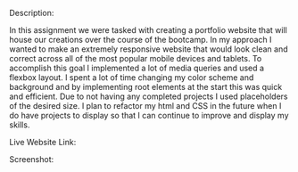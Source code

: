 Description:

In this assignment we were tasked with creating a portfolio website that will house our creations over the course of the bootcamp. In my approach I wanted to make an extremely responsive website that would look clean and correct across all of the most popular mobile devices and tablets. To accomplish this goal I implemented a lot of media queries and used a flexbox layout. I spent a lot of time changing my color scheme and background and by implementing root elements at the start this was quick and efficient. Due to not having any completed projects I used placeholders of the desired size. I plan to refactor my html and CSS in the future when I do have projects to display so that I can continue to improve and display my skills.

Live Website Link:




Screenshot:



